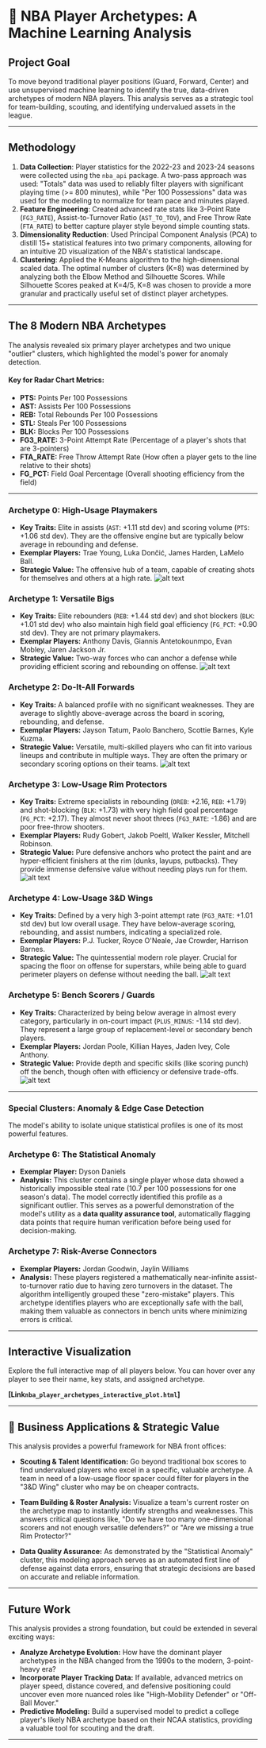 # 🏀 NBA Player Archetypes: A Machine Learning Analysis

## Project Goal
To move beyond traditional player positions (Guard, Forward, Center) and use unsupervised machine learning to identify the true, data-driven archetypes of modern NBA players. This analysis serves as a strategic tool for team-building, scouting, and identifying undervalued assets in the league.

---

## Methodology
1.  **Data Collection**: Player statistics for the 2022-23 and 2023-24 seasons were collected using the `nba_api` package. A two-pass approach was used: "Totals" data was used to reliably filter players with significant playing time (>= 800 minutes), while "Per 100 Possessions" data was used for the modeling to normalize for team pace and minutes played.
2.  **Feature Engineering**: Created advanced rate stats like 3-Point Rate (`FG3_RATE`), Assist-to-Turnover Ratio (`AST_TO_TOV`), and Free Throw Rate (`FTA_RATE`) to better capture player style beyond simple counting stats.
3.  **Dimensionality Reduction**: Used Principal Component Analysis (PCA) to distill 15+ statistical features into two primary components, allowing for an intuitive 2D visualization of the NBA's statistical landscape.
4.  **Clustering**: Applied the K-Means algorithm to the high-dimensional scaled data. The optimal number of clusters (K=8) was determined by analyzing both the Elbow Method and Silhouette Scores. While Silhouette Scores peaked at K=4/5, K=8 was chosen to provide a more granular and practically useful set of distinct player archetypes.

---

## The 8 Modern NBA Archetypes

The analysis revealed six primary player archetypes and two unique "outlier" clusters, which highlighted the model's power for anomaly detection.

#### Key for Radar Chart Metrics:
* **PTS:** Points Per 100 Possessions
* **AST:** Assists Per 100 Possessions
* **REB:** Total Rebounds Per 100 Possessions
* **STL:** Steals Per 100 Possessions
* **BLK:** Blocks Per 100 Possessions
* **FG3_RATE:** 3-Point Attempt Rate (Percentage of a player's shots that are 3-pointers)
* **FTA_RATE:** Free Throw Attempt Rate (How often a player gets to the line relative to their shots)
* **FG_PCT:** Field Goal Percentage (Overall shooting efficiency from the field)
---

### Archetype 0: High-Usage Playmakers
* **Key Traits:** Elite in assists (`AST`: +1.11 std dev) and scoring volume (`PTS`: +1.06 std dev). They are the offensive engine but are typically below average in rebounding and defense.
* **Exemplar Players:** Trae Young, Luka Dončić, James Harden, LaMelo Ball.
* **Strategic Value:** The offensive hub of a team, capable of creating shots for themselves and others at a high rate.
![alt text](archetype_0_radar.png)

### Archetype 1: Versatile Bigs
* **Key Traits:** Elite rebounders (`REB`: +1.44 std dev) and shot blockers (`BLK`: +1.01 std dev) who also maintain high field goal efficiency (`FG_PCT`: +0.90 std dev). They are not primary playmakers.
* **Exemplar Players:** Anthony Davis, Giannis Antetokounmpo, Evan Mobley, Jaren Jackson Jr.
* **Strategic Value:** Two-way forces who can anchor a defense while providing efficient scoring and rebounding on offense.
![alt text](archetype_1_radar.png)


### Archetype 2: Do-It-All Forwards
* **Key Traits:** A balanced profile with no significant weaknesses. They are average to slightly above-average across the board in scoring, rebounding, and defense.
* **Exemplar Players:** Jayson Tatum, Paolo Banchero, Scottie Barnes, Kyle Kuzma.
* **Strategic Value:** Versatile, multi-skilled players who can fit into various lineups and contribute in multiple ways. They are often the primary or secondary scoring options on their teams.
![alt text](archetype_2_radar.png)

### Archetype 3: Low-Usage Rim Protectors
* **Key Traits:** Extreme specialists in rebounding (`OREB`: +2.16, `REB`: +1.79) and shot-blocking (`BLK`: +1.73) with very high field goal percentage (`FG_PCT`: +2.17). They almost never shoot threes (`FG3_RATE`: -1.86) and are poor free-throw shooters.
* **Exemplar Players:** Rudy Gobert, Jakob Poeltl, Walker Kessler, Mitchell Robinson.
* **Strategic Value:** Pure defensive anchors who protect the paint and are hyper-efficient finishers at the rim (dunks, layups, putbacks). They provide immense defensive value without needing plays run for them.
![alt text](archetype_3_radar.png)

### Archetype 4: Low-Usage 3&D Wings
* **Key Traits:** Defined by a very high 3-point attempt rate (`FG3_RATE`: +1.01 std dev) but low overall usage. They have below-average scoring, rebounding, and assist numbers, indicating a specialized role.
* **Exemplar Players:** P.J. Tucker, Royce O'Neale, Jae Crowder, Harrison Barnes.
* **Strategic Value:** The quintessential modern role player. Crucial for spacing the floor on offense for superstars, while being able to guard perimeter players on defense without needing the ball.
![alt text](archetype_4_radar.png)

### Archetype 5: Bench Scorers / Guards
* **Key Traits:** Characterized by being below average in almost every category, particularly in on-court impact (`PLUS_MINUS`: -1.14 std dev). They represent a large group of replacement-level or secondary bench players.
* **Exemplar Players:** Jordan Poole, Killian Hayes, Jaden Ivey, Cole Anthony.
* **Strategic Value:** Provide depth and specific skills (like scoring punch) off the bench, though often with efficiency or defensive trade-offs.
![alt text](archetype_5_radar.png)

---

### Special Clusters: Anomaly & Edge Case Detection

The model's ability to isolate unique statistical profiles is one of its most powerful features.

### Archetype 6: The Statistical Anomaly
* **Exemplar Player:** Dyson Daniels
* **Analysis:** This cluster contains a single player whose data showed a historically impossible steal rate (10.7 per 100 possessions for one season's data). The model correctly identified this profile as a significant outlier. This serves as a powerful demonstration of the model's utility as a **data quality assurance tool**, automatically flagging data points that require human verification before being used for decision-making.

### Archetype 7: Risk-Averse Connectors
* **Exemplar Players:** Jordan Goodwin, Jaylin Williams
* **Analysis:** These players registered a mathematically near-infinite assist-to-turnover ratio due to having zero turnovers in the dataset. The algorithm intelligently grouped these "zero-mistake" players. This archetype identifies players who are exceptionally safe with the ball, making them valuable as connectors in bench units where minimizing errors is critical.

---

## Interactive Visualization

Explore the full interactive map of all players below. You can hover over any player to see their name, key stats, and assigned archetype.

**[Link`nba_player_archetypes_interactive_plot.html`]**

---

## 💼 Business Applications & Strategic Value

This analysis provides a powerful framework for NBA front offices:

* **Scouting & Talent Identification:** Go beyond traditional box scores to find undervalued players who excel in a specific, valuable archetype. A team in need of a low-usage floor spacer could filter for players in the "3&D Wing" cluster who may be on cheaper contracts.

* **Team Building & Roster Analysis:** Visualize a team's current roster on the archetype map to instantly identify strengths and weaknesses. This answers critical questions like, "Do we have too many one-dimensional scorers and not enough versatile defenders?" or "Are we missing a true Rim Protector?"

* **Data Quality Assurance:** As demonstrated by the "Statistical Anomaly" cluster, this modeling approach serves as an automated first line of defense against data errors, ensuring that strategic decisions are based on accurate and reliable information.

---

## Future Work

This analysis provides a strong foundation, but could be extended in several exciting ways:

* **Analyze Archetype Evolution:** How have the dominant player archetypes in the NBA changed from the 1990s to the modern, 3-point-heavy era?
* **Incorporate Player Tracking Data:** If available, advanced metrics on player speed, distance covered, and defensive positioning could uncover even more nuanced roles like "High-Mobility Defender" or "Off-Ball Mover."
* **Predictive Modeling:** Build a supervised model to predict a college player's likely NBA archetype based on their NCAA statistics, providing a valuable tool for scouting and the draft.

---